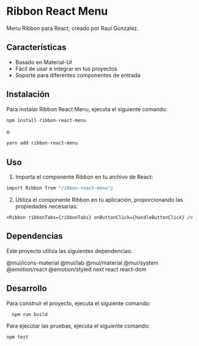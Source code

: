 # Ribbon React Menu

Menu Ribbon para React, creado por Raul Gonzalez.

## Características

- Basado en Material-UI
- Fácil de usar e integrar en tus proyectos
- Soporte para diferentes componentes de entrada

## Instalación

Para instalar Ribbon React Menu, ejecuta el siguiente comando:

```bash
npm install ribbon-react-menu
```
o

```bash
yarn add ribbon-react-menu

```

## Uso

1. Importa el componente Ribbon en tu archivo de React:


```bash
import Ribbon from "ribbon-react-menu";

```
2. Utiliza el componente Ribbon en tu aplicación, proporcionando las propiedades necesarias:

```
<Ribbon ribbonTabs={ribbonTabs} onButtonClick={handleButtonClick} />

```
## Dependencias

Este proyecto utiliza las siguientes dependencias:

@mui/icons-material
@mui/lab
@mui/material
@mui/system
@emotion/react
@emotion/styled
next
react
react-dom

## Desarrollo

Para construir el proyecto, ejecuta el siguiente comando:

```
  npm run build
```

Para ejecutar las pruebas, ejecuta el siguiente comando:

```
npm test

```

